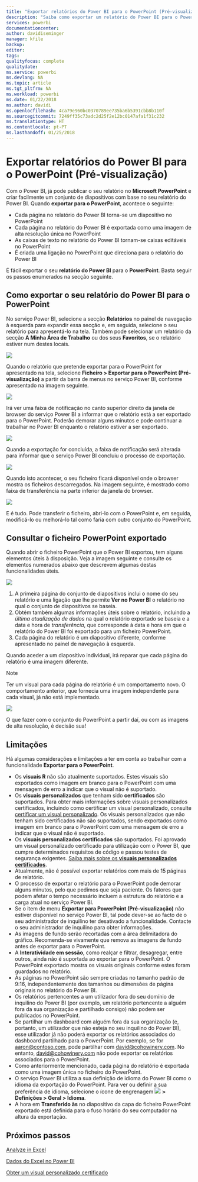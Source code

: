 ```yaml
---
title: "Exportar relatórios do Power BI para o PowerPoint (Pré-visualização)"
description: "Saiba como exportar um relatório do Power BI para o PowerPoint."
services: powerbi
documentationcenter: 
author: davidiseminger
manager: kfile
backup: 
editor: 
tags: 
qualityfocus: complete
qualitydate: 
ms.service: powerbi
ms.devlang: NA
ms.topic: article
ms.tgt_pltfrm: NA
ms.workload: powerbi
ms.date: 01/22/2018
ms.author: davidi
ms.openlocfilehash: 4ca79e960bc0370789ee735ba6b5391cbb8b110f
ms.sourcegitcommit: 7249ff35c73adc2d25f2e12bc0147afa1f31c232
ms.translationtype: HT
ms.contentlocale: pt-PT
ms.lasthandoff: 01/25/2018
---
```

# <a name="export-reports-from-power-bi-to-powerpoint-preview"></a>Exportar relatórios do Power BI para o PowerPoint (Pré-visualização)
Com o Power BI, já pode publicar o seu relatório no **Microsoft PowerPoint** e criar facilmente um conjunto de diapositivos com base no seu relatório do Power BI. Quando **exportar para o PowerPoint**, acontece o seguinte:

* Cada página no relatório do Power BI torna-se um diapositivo no PowerPoint
* Cada página no relatório do Power BI é exportada como uma imagem de alta resolução única no PowerPoint
* As caixas de texto no relatório do Power BI tornam-se caixas editáveis no PowerPoint
* É criada uma ligação no PowerPoint que direciona para o relatório do Power BI

É fácil exportar o seu **relatório do Power BI** para o **PowerPoint**. Basta seguir os passos enumerados na secção seguinte.

## <a name="how-to-export-your-power-bi-report-to-powerpoint"></a>Como exportar o seu relatório do Power BI para o PowerPoint
No serviço Power BI, selecione a secção **Relatórios** no painel de navegação à esquerda para expandir essa secção e, em seguida, selecione o seu relatório para apresentá-lo na tela. Também pode selecionar um relatório da secção **A Minha Área de Trabalho** ou dos seus **Favoritos**, se o relatório estiver num destes locais.

![](media/service-publish-to-powerpoint/powerbi_to_powerpoint_0.png)

Quando o relatório que pretende exportar para o PowerPoint for apresentado na tela, selecione **Ficheiro > Exportar para o PowerPoint (Pré-visualização)** a partir da barra de menus no serviço Power BI, conforme apresentado na imagem seguinte.

![](media/service-publish-to-powerpoint/powerbi_to_powerpoint_1.png)

Irá ver uma faixa de notificação no canto superior direito da janela de browser do serviço Power BI a informar que o relatório está a ser exportado para o PowerPoint. Poderão demorar alguns minutos e pode continuar a trabalhar no Power BI enquanto o relatório estiver a ser exportado.

![](media/service-publish-to-powerpoint/powerbi_to_powerpoint_2.png)

Quando a exportação for concluída, a faixa de notificação será alterada para informar que o serviço Power BI concluiu o processo de exportação.

![](media/service-publish-to-powerpoint/powerbi_to_powerpoint_3.png)

Quando isto acontecer, o seu ficheiro ficará disponível onde o browser mostra os ficheiros descarregados. Na imagem seguinte, é mostrado como faixa de transferência na parte inferior da janela do browser.

![](media/service-publish-to-powerpoint/powerbi_to_powerpoint_4.png)

E é tudo. Pode transferir o ficheiro, abri-lo com o PowerPoint e, em seguida, modificá-lo ou melhorá-lo tal como faria com outro conjunto do PowerPoint.

## <a name="checking-out-your-exported-powerpoint-file"></a>Consultar o ficheiro PowerPoint exportado
Quando abrir o ficheiro PowerPoint que o Power BI exportou, tem alguns elementos úteis à disposição. Veja a imagem seguinte e consulte os elementos numerados abaixo que descrevem algumas destas funcionalidades úteis.

![](media/service-publish-to-powerpoint/powerbi_to_powerpoint_5.png)

1. A primeira página do conjunto de diapositivos inclui o nome do seu relatório e uma ligação que lhe permite **Ver no Power BI** o relatório no qual o conjunto de diapositivos se baseia.
2. Obtém também algumas informações úteis sobre o relatório, incluindo a *última atualização de dados* na qual o relatório exportado se baseia e a data e hora de *transferência*, que corresponde à data e hora em que o relatório do Power BI foi exportado para um ficheiro PowerPoint.
3. Cada página do relatório é um diapositivo diferente, conforme apresentado no painel de navegação à esquerda.

Quando aceder a um diapositivo individual, irá reparar que cada página do relatório é uma imagem diferente.

>[!NOTE]
> Ter um visual para cada página do relatório é um comportamento novo. O comportamento anterior, que fornecia uma imagem independente para cada visual, já não está implementado. 
 

![](media/service-publish-to-powerpoint/powerbi_to_powerpoint_6.png)

O que fazer com o conjunto do PowerPoint a partir daí, ou com as imagens de alta resolução, é decisão sua!

## <a name="limitations"></a>Limitações
Há algumas considerações e limitações a ter em conta ao trabalhar com a funcionalidade **Exportar para o PowerPoint**.

* Os **visuais R** não são atualmente suportados. Estes visuais são exportados como imagem em branco para o PowerPoint com uma mensagem de erro a indicar que o visual não é suportado.
* Os **visuais personalizados** que tenham sido **certificados** são suportados. Para obter mais informações sobre visuais personalizados certificados, incluindo como certificar um visual personalizado, consulte [certificar um visual personalizado](power-bi-custom-visuals-certified.md). Os visuais personalizados que não tenham sido certificados não são suportados, sendo exportados como imagem em branco para o PowerPoint com uma mensagem de erro a indicar que o visual não é suportado.
* Os **visuais personalizados certificados** são suportados. Foi aprovado um visual personalizado certificado para utilização com o Power BI, que cumpre determinados requisitos de código e passou testes de segurança exigentes. [Saiba mais sobre os **visuais personalizados certificados**](power-bi-custom-visuals-certified.md).
* Atualmente, não é possível exportar relatórios com mais de 15 páginas de relatório.
* O processo de exportar o relatório para o PowerPoint pode demorar alguns minutos, pelo que pedimos que seja paciente. Os fatores que podem afetar o tempo necessário incluem a estrutura do relatório e a carga atual no serviço Power BI.
* Se o item de menu **Exportar para PowerPoint (Pré-visualização)** não estiver disponível no serviço Power BI, tal pode dever-se ao facto de o seu administrador de inquilino ter desativado a funcionalidade. Contacte o seu administrador de inquilino para obter informações.
* As imagens de fundo serão recortadas com a área delimitadora do gráfico. Recomenda-se vivamente que remova as imagens de fundo antes de exportar para o PowerPoint.
* A **Interatividade em sessão**, como realçar e filtrar, desagregar, entre outros, ainda não é suportada ao exportar para o PowerPoint. O PowerPoint exportado mostra os visuais originais conforme estes foram guardados no relatório.
* As páginas no PowerPoint são sempre criadas no tamanho padrão de 9:16, independentemente dos tamanhos ou dimensões de página originais no relatório do Power BI.
* Os relatórios pertencentes a um utilizador fora do seu domínio de inquilino do Power BI (por exemplo, um relatório pertencente a alguém fora da sua organização e partilhado consigo) não podem ser publicados no PowerPoint.
* Se partilhar um dashboard com alguém fora da sua organização (e, portanto, um utilizador que não esteja no seu inquilino do Power BI), esse utilizador já não poderá exportar os relatórios associados do dashboard partilhado para o PowerPoint. Por exemplo, se for aaron@contoso.com, pode partilhar com david@cohowinery.com. No entanto, david@cohowinery.com não pode exportar os relatórios associados para o PowerPoint.
* Como anteriormente mencionado, cada página do relatório é exportada como uma imagem única no ficheiro do PowerPoint.
* O serviço Power BI utiliza a sua definição de idioma do Power BI como o idioma da exportação do PowerPoint. Para ver ou definir a sua preferência de idioma, selecione o ícone de engrenagem ![](media/service-report-subscribe/power-bi-settings-icon.png) **> Definições > Geral > Idioma**.
* A hora em **Transferido às** no diapositivo da capa do ficheiro PowerPoint exportado está definida para o fuso horário do seu computador na altura da exportação.

## <a name="next-steps"></a>Próximos passos
[Analyze in Excel](service-analyze-in-excel.md)

[Dados do Excel no Power BI](service-excel-workbook-files.md)

[Obter um visual personalizado certificado](power-bi-custom-visuals-certified.md)

